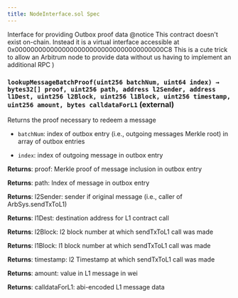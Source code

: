 ```yaml
---
title: NodeInterface.sol Spec
---
```


Interface for providing Outbox proof data
@notice This contract doesn't exist on-chain. Instead it is a virtual interface accessible at 0x00000000000000000000000000000000000000C8
This is a cute trick to allow an Arbitrum node to provide data without us having to implement an additional RPC )

### `lookupMessageBatchProof(uint256 batchNum, uint64 index) → bytes32[] proof, uint256 path, address l2Sender, address l1Dest, uint256 l2Block, uint256 l1Block, uint256 timestamp, uint256 amount, bytes calldataForL1` (external)

Returns the proof necessary to redeem a message

- `batchNum`: index of outbox entry (i.e., outgoing messages Merkle root) in array of outbox entries

- `index`: index of outgoing message in outbox entry

**Returns**: proof: Merkle proof of message inclusion in outbox entry

**Returns**: path: Index of message in outbox entry

**Returns**: l2Sender: sender if original message (i.e., caller of ArbSys.sendTxToL1)

**Returns**: l1Dest: destination address for L1 contract call

**Returns**: l2Block: l2 block number at which sendTxToL1 call was made

**Returns**: l1Block: l1 block number at which sendTxToL1 call was made

**Returns**: timestamp: l2 Timestamp at which sendTxToL1 call was made

**Returns**: amount: value in L1 message in wei

**Returns**: calldataForL1: abi-encoded L1 message data
